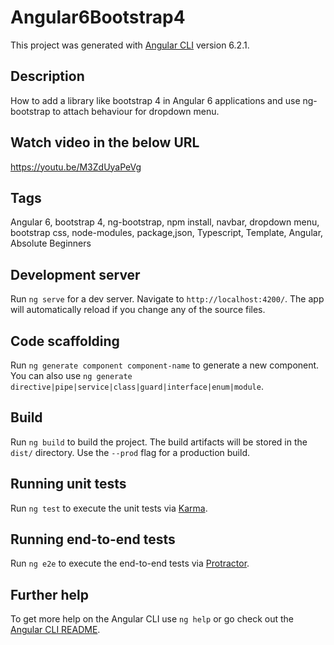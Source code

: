 # Angular6Bootstrap4

This project was generated with [Angular CLI](https://github.com/angular/angular-cli) version 6.2.1.

## Description

How to add a library like bootstrap 4 in Angular 6 applications and use ng-bootstrap to attach behaviour for dropdown menu.


## Watch video in the below URL

https://youtu.be/M3ZdUyaPeVg

## Tags

Angular 6, bootstrap 4, ng-bootstrap, npm install, navbar, dropdown menu, bootstrap css, node-modules, package,json, Typescript, Template, Angular, Absolute Beginners

## Development server

Run `ng serve` for a dev server. Navigate to `http://localhost:4200/`. The app will automatically reload if you change any of the source files.

## Code scaffolding

Run `ng generate component component-name` to generate a new component. You can also use `ng generate directive|pipe|service|class|guard|interface|enum|module`.

## Build

Run `ng build` to build the project. The build artifacts will be stored in the `dist/` directory. Use the `--prod` flag for a production build.

## Running unit tests

Run `ng test` to execute the unit tests via [Karma](https://karma-runner.github.io).

## Running end-to-end tests

Run `ng e2e` to execute the end-to-end tests via [Protractor](http://www.protractortest.org/).

## Further help

To get more help on the Angular CLI use `ng help` or go check out the [Angular CLI README](https://github.com/angular/angular-cli/blob/master/README.md).
